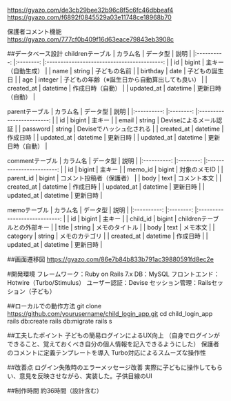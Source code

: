 https://gyazo.com/de3cb29bee32b96c8f5c6fc46dbbeaf4
https://gyazo.com/f6892f0845529a03e11748ce18968b70

保護者コメント機能
https://gyazo.com/777cf0b409f16d63eace79843eb3908c

##データベース設計
childrenテーブル
|  カラム名  	| データ型 	|                      説明                     	|
|:----------:	|:--------:	|:------------------------------------------:	|
| id         	| bigint   	| 主キー（自動生成）                            	|
| name       	| string   	| 子どもの名前                                  	|
| birthday   	| date     	| 子どもの誕生日                                	|
| age        	| integer  	| 子どもの年齢（※誕生日から自動算出しても良い）      	|
| created_at 	| datetime 	| 作成日時（自動）                              	|
| updated_at 	| datetime 	| 更新日時（自動）                              	|

parentテーブル
|  カラム名  	| データ型 	|           説明           	|
|:----------:	|:--------:	|:------------------------:	|
| id         	| bigint   	| 主キー                   	|
| email      	| string   	| Deviseによるメール認証   	|
| password   	| string   	| Deviseでハッシュ化される 	|
| created_at 	| datetime 	| 作成日時                 	|
| updated_at 	| datetime 	| 更新日時                 	|
| updated_at 	| datetime 	| 更新日時（自動）         	|

commentテーブル
|  カラム名  	| データ型 	|           説明           	|
|:----------:	|:--------:	|:------------------------:	|
| id         	| bigint   	| 主キー                   	|
| memo_id    	| bigint   	| 対象のメモID             	|
| parent_id  	| bigint   	| コメント投稿者（保護者） 	|
| body       	| text     	| コメント本文             	|
| created_at 	| datetime 	| 作成日時                 	|
| updated_at 	| datetime 	| 更新日時                 	|
| updated_at 	| datetime 	| 更新日時                 	|

memoテーブル
|  カラム名  	| データ型 	|             説明             	|
|:----------:	|:--------:	|:----------------------------:	|
| id         	| bigint   	| 主キー                       	|
| child_id   	| bigint   	| childrenテーブルとの外部キー 	|
| title      	| string   	| メモのタイトル               	|
| body       	| text     	| メモ本文                     	|
| category   	| string   	| メモのカテゴリ               	|
| created_at 	| datetime 	| 作成日時                     	|
| updated_at 	| datetime 	| 更新日時                     	|

##画面遷移図
https://gyazo.com/86e7b84b833b791ac39880591fd8ec2e

#開発環境
フレームワーク：Ruby on Rails 7.x
DB：MySQL
フロントエンド：Hotwire（Turbo/Stimulus）
ユーザー認証：Devise
セッション管理：Railsセッション（子ども）

##ローカルでの動作方法
git clone https://github.com/yourusername/child_login_app.git
cd child_login_app
rails db:create
rails db:migrate
rails s

##工夫したポイント
子どもの簡易ログインによるUX向上
（自身でログインができること、覚えておくべき自分の個人情報を記入できるようにした）
保護者のコメントに定義テンプレートを導入
Turbo対応によるスムーズな操作性


##改善点
ログイン失敗時のエラーメッセージ改善
実際に子どもに操作してもらい、意見を反映させながら、実装した。子供目線のUI

##制作時間
約36時間（設計含む）